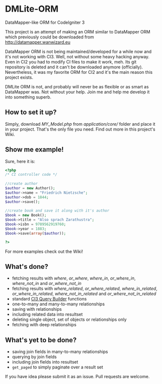 # DMLite-ORM

DataMapper-like ORM for CodeIgniter 3

This project is an attempt of making an ORM similar to DataMapper ORM which previously could be downloaded from <http://datamapper.wanwizard.eu>

DataMapper ORM is not being maintained/developed for a while now and it's not working with CI3. Well, not without some heavy hacking anyway. Even in CI2 you had to modify CI files to make it work, meh. Its git repository is deleted and it can't be downloaded anymore (officially). Nevertheless, it was my favorite ORM for CI2 and it's the main reason this project exists.

DMLite ORM is not, and probably will never be as flexible or as smart as DataMapper was. Not without your help. Join me and help me develop it into something superb.

## How to set it up?

Simply, download *MY_Model.php* from *application/core/* folder and place it in your project. That's the only file you  need. Find out more in this project's Wiki.

## Show me example!

Sure, here it is:

```php
<?php
/* CI controller code */
   
//create author
$author = new Author();
$author->name = "Friedrich Nietzsche";
$author->dob = 1844;
$author->save();
   
//create book and save it along with it's author
$book = new Book();
$book->title = "Also sprach Zarathustra";   
$book->isbn = 9789562919760;
$book->year = 1883;
$book->save(array($author));

?>
```

For more examples check out the Wiki!

## What's done?

* fetching results with *where*, *or_where*, *where_in*, *or_where_in*, *where_not_in* and *or_where_not_in*
* fetching results with *where_related*, *or_where_related*, *where_in_related*, *or_where_in_related*, *where_not_in_related* and *or_where_not_in_related*
* standard [CI3 Query Builder](http://www.codeigniter.com/userguide3/database/query_builder.html) functions
* one-to-many and many-to-many relationships
* saving with relationships
* including related data into resultset
* deleting single object, set of objects or relationships only
* fetching with deep relationships

## What's yet to be done?

* saving join fields in many-to-many relationships
* querying by join fields
* including join fields into resultset
* `get_paged` to simply paginate over a result set

If you have idea please submit it as an issue. Pull requests are welcome.
